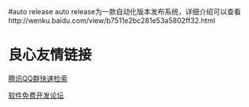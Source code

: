 #auto release
auto release为一款自动化版本发布系统，详细介绍可以查看http://wenku.baidu.com/view/b7511e2bc281e53a5802ff32.html




 # 良心友情链接

[腾讯QQ群快速检索](http://u.720life.cn/s/8cf73f7c)

[软件免费开发论坛](http://u.720life.cn/s/bbb01dc0)